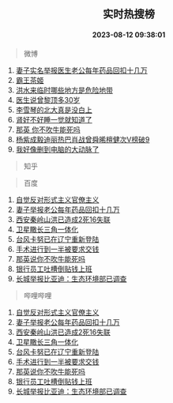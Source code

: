 <div align="center"><h2>实时热搜榜</h2><h4>2023-08-12 09:38:01</h4></div>

> 微博  

1. [妻子实名举报医生老公每年药品回扣十几万](https://s.weibo.com/weibo?q=%23%E5%A6%BB%E5%AD%90%E5%AE%9E%E5%90%8D%E4%B8%BE%E6%8A%A5%E5%8C%BB%E7%94%9F%E8%80%81%E5%85%AC%E6%AF%8F%E5%B9%B4%E8%8D%AF%E5%93%81%E5%9B%9E%E6%89%A3%E5%8D%81%E5%87%A0%E4%B8%87%23&t=31&band_rank=1&Refer=top)<br />
2. [霸王茶姬](https://s.weibo.com/weibo?q=%E9%9C%B8%E7%8E%8B%E8%8C%B6%E5%A7%AC&t=31&band_rank=2&Refer=top)<br />
3. [洪水来临时哪些地方是危险地带](https://s.weibo.com/weibo?q=%23%E6%B4%AA%E6%B0%B4%E6%9D%A5%E4%B8%B4%E6%97%B6%E5%93%AA%E4%BA%9B%E5%9C%B0%E6%96%B9%E6%98%AF%E5%8D%B1%E9%99%A9%E5%9C%B0%E5%B8%A6%23&t=31&band_rank=3&Refer=top)<br />
4. [医生说曾黎顶多30岁](https://s.weibo.com/weibo?q=%23%E5%8C%BB%E7%94%9F%E8%AF%B4%E6%9B%BE%E9%BB%8E%E9%A1%B6%E5%A4%9A30%E5%B2%81%23&t=31&band_rank=4&Refer=top)<br />
5. [李雪琴的北大真是没白上](https://s.weibo.com/weibo?q=%23%E6%9D%8E%E9%9B%AA%E7%90%B4%E7%9A%84%E5%8C%97%E5%A4%A7%E7%9C%9F%E6%98%AF%E6%B2%A1%E7%99%BD%E4%B8%8A%23&t=31&band_rank=5&Refer=top)<br />
6. [肾好不好睡一觉就知道了](https://s.weibo.com/weibo?q=%23%E8%82%BE%E5%A5%BD%E4%B8%8D%E5%A5%BD%E7%9D%A1%E4%B8%80%E8%A7%89%E5%B0%B1%E7%9F%A5%E9%81%93%E4%BA%86%23&t=31&band_rank=6&Refer=top)<br />
7. [那英 你不吹牛能死吗](https://s.weibo.com/weibo?q=%E9%82%A3%E8%8B%B1%20%E4%BD%A0%E4%B8%8D%E5%90%B9%E7%89%9B%E8%83%BD%E6%AD%BB%E5%90%97&t=31&band_rank=7&Refer=top)<br />
8. [杨紫成毅迪丽热巴肖战曾舜晞檀健次V榜破9](https://s.weibo.com/weibo?q=%23%E6%9D%A8%E7%B4%AB%E6%88%90%E6%AF%85%E8%BF%AA%E4%B8%BD%E7%83%AD%E5%B7%B4%E8%82%96%E6%88%98%E6%9B%BE%E8%88%9C%E6%99%9E%E6%AA%80%E5%81%A5%E6%AC%A1V%E6%A6%9C%E7%A0%B49%23&t=31&band_rank=8&Refer=top)<br />
9. [我好像删到电脑的大动脉了](https://s.weibo.com/weibo?q=%23%E6%88%91%E5%A5%BD%E5%83%8F%E5%88%A0%E5%88%B0%E7%94%B5%E8%84%91%E7%9A%84%E5%A4%A7%E5%8A%A8%E8%84%89%E4%BA%86%23&t=31&band_rank=9&Refer=top)<br />

> 知乎  


> 百度  

1. [自觉反对形式主义官僚主义](https://www.baidu.com/s?wd=%E8%87%AA%E8%A7%89%E5%8F%8D%E5%AF%B9%E5%BD%A2%E5%BC%8F%E4%B8%BB%E4%B9%89%E5%AE%98%E5%83%9A%E4%B8%BB%E4%B9%89&sa=fyb_news&rsv_dl=fyb_news)<br />
2. [妻子举报老公每年药品回扣十几万](https://www.baidu.com/s?wd=%E5%A6%BB%E5%AD%90%E4%B8%BE%E6%8A%A5%E8%80%81%E5%85%AC%E6%AF%8F%E5%B9%B4%E8%8D%AF%E5%93%81%E5%9B%9E%E6%89%A3%E5%8D%81%E5%87%A0%E4%B8%87&sa=fyb_news&rsv_dl=fyb_news)<br />
3. [西安秦岭山洪已造成2死16失联](https://www.baidu.com/s?wd=%E8%A5%BF%E5%AE%89%E7%A7%A6%E5%B2%AD%E5%B1%B1%E6%B4%AA%E5%B7%B2%E9%80%A0%E6%88%902%E6%AD%BB16%E5%A4%B1%E8%81%94&sa=fyb_news&rsv_dl=fyb_news)<br />
4. [卫星瞰长三角一体化](https://www.baidu.com/s?wd=%E5%8D%AB%E6%98%9F%E7%9E%B0%E9%95%BF%E4%B8%89%E8%A7%92%E4%B8%80%E4%BD%93%E5%8C%96&sa=fyb_news&rsv_dl=fyb_news)<br />
5. [台风卡努已在辽宁重新登陆](https://www.baidu.com/s?wd=%E5%8F%B0%E9%A3%8E%E5%8D%A1%E5%8A%AA%E5%B7%B2%E5%9C%A8%E8%BE%BD%E5%AE%81%E9%87%8D%E6%96%B0%E7%99%BB%E9%99%86&sa=fyb_news&rsv_dl=fyb_news)<br />
6. [手术进行到一半被要求交钱](https://www.baidu.com/s?wd=%E6%89%8B%E6%9C%AF%E8%BF%9B%E8%A1%8C%E5%88%B0%E4%B8%80%E5%8D%8A%E8%A2%AB%E8%A6%81%E6%B1%82%E4%BA%A4%E9%92%B1&sa=fyb_news&rsv_dl=fyb_news)<br />
7. [那英说你不吹牛能死吗](https://www.baidu.com/s?wd=%E9%82%A3%E8%8B%B1%E8%AF%B4%E4%BD%A0%E4%B8%8D%E5%90%B9%E7%89%9B%E8%83%BD%E6%AD%BB%E5%90%97&sa=fyb_news&rsv_dl=fyb_news)<br />
8. [银行员工吐槽倒贴钱上班](https://www.baidu.com/s?wd=%E9%93%B6%E8%A1%8C%E5%91%98%E5%B7%A5%E5%90%90%E6%A7%BD%E5%80%92%E8%B4%B4%E9%92%B1%E4%B8%8A%E7%8F%AD&sa=fyb_news&rsv_dl=fyb_news)<br />
9. [长城举报比亚迪：生态环境部已调查](https://www.baidu.com/s?wd=%E9%95%BF%E5%9F%8E%E4%B8%BE%E6%8A%A5%E6%AF%94%E4%BA%9A%E8%BF%AA%EF%BC%9A%E7%94%9F%E6%80%81%E7%8E%AF%E5%A2%83%E9%83%A8%E5%B7%B2%E8%B0%83%E6%9F%A5&sa=fyb_news&rsv_dl=fyb_news)<br />

> 哔哩哔哩  

1. [自觉反对形式主义官僚主义](https://www.baidu.com/s?wd=%E8%87%AA%E8%A7%89%E5%8F%8D%E5%AF%B9%E5%BD%A2%E5%BC%8F%E4%B8%BB%E4%B9%89%E5%AE%98%E5%83%9A%E4%B8%BB%E4%B9%89&sa=fyb_news&rsv_dl=fyb_news)<br />
2. [妻子举报老公每年药品回扣十几万](https://www.baidu.com/s?wd=%E5%A6%BB%E5%AD%90%E4%B8%BE%E6%8A%A5%E8%80%81%E5%85%AC%E6%AF%8F%E5%B9%B4%E8%8D%AF%E5%93%81%E5%9B%9E%E6%89%A3%E5%8D%81%E5%87%A0%E4%B8%87&sa=fyb_news&rsv_dl=fyb_news)<br />
3. [西安秦岭山洪已造成2死16失联](https://www.baidu.com/s?wd=%E8%A5%BF%E5%AE%89%E7%A7%A6%E5%B2%AD%E5%B1%B1%E6%B4%AA%E5%B7%B2%E9%80%A0%E6%88%902%E6%AD%BB16%E5%A4%B1%E8%81%94&sa=fyb_news&rsv_dl=fyb_news)<br />
4. [卫星瞰长三角一体化](https://www.baidu.com/s?wd=%E5%8D%AB%E6%98%9F%E7%9E%B0%E9%95%BF%E4%B8%89%E8%A7%92%E4%B8%80%E4%BD%93%E5%8C%96&sa=fyb_news&rsv_dl=fyb_news)<br />
5. [台风卡努已在辽宁重新登陆](https://www.baidu.com/s?wd=%E5%8F%B0%E9%A3%8E%E5%8D%A1%E5%8A%AA%E5%B7%B2%E5%9C%A8%E8%BE%BD%E5%AE%81%E9%87%8D%E6%96%B0%E7%99%BB%E9%99%86&sa=fyb_news&rsv_dl=fyb_news)<br />
6. [手术进行到一半被要求交钱](https://www.baidu.com/s?wd=%E6%89%8B%E6%9C%AF%E8%BF%9B%E8%A1%8C%E5%88%B0%E4%B8%80%E5%8D%8A%E8%A2%AB%E8%A6%81%E6%B1%82%E4%BA%A4%E9%92%B1&sa=fyb_news&rsv_dl=fyb_news)<br />
7. [那英说你不吹牛能死吗](https://www.baidu.com/s?wd=%E9%82%A3%E8%8B%B1%E8%AF%B4%E4%BD%A0%E4%B8%8D%E5%90%B9%E7%89%9B%E8%83%BD%E6%AD%BB%E5%90%97&sa=fyb_news&rsv_dl=fyb_news)<br />
8. [银行员工吐槽倒贴钱上班](https://www.baidu.com/s?wd=%E9%93%B6%E8%A1%8C%E5%91%98%E5%B7%A5%E5%90%90%E6%A7%BD%E5%80%92%E8%B4%B4%E9%92%B1%E4%B8%8A%E7%8F%AD&sa=fyb_news&rsv_dl=fyb_news)<br />
9. [长城举报比亚迪：生态环境部已调查](https://www.baidu.com/s?wd=%E9%95%BF%E5%9F%8E%E4%B8%BE%E6%8A%A5%E6%AF%94%E4%BA%9A%E8%BF%AA%EF%BC%9A%E7%94%9F%E6%80%81%E7%8E%AF%E5%A2%83%E9%83%A8%E5%B7%B2%E8%B0%83%E6%9F%A5&sa=fyb_news&rsv_dl=fyb_news)<br />
